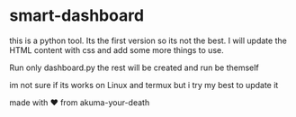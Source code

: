 # smart-dashboard
this is a python tool.
Its the first version so its not the best.
I will update the HTML content with css and add some more things to use.

Run only dashboard.py the rest will be created and run be themself

im not sure if its works on Linux and termux but i try my best to update it 

made with ❤️ from akuma-your-death
